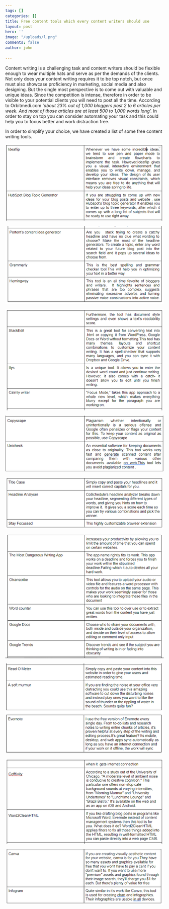 ```yaml
---
tags: []
categories: []
title: Free content tools which every content writers should use
layout: post
hero: ''
image: "/uploads/l.png"
comments: false
author: john

---
```

Content writing is a challenging task and content writers should be flexible enough to wear multiple hats and serve as per the demands of the clients. Not only does your content writing requires it to be top notch, but once must also showcase proficiency in marketing, social media and also designing. But the single most perspective is to come out with valuable and unique ideas. Since the competition is intense, therefore in order to be visible to your potential clients you will need to post all the time. According to Orbitmedi.com ‘_about 23% out of 1,000 bloggers post 2 to 6 articles per week. And most of those articles are at least 500 to 1,000 words long’._ In order to stay on top you can consider automating your task and this could help you to focus better and work distraction free.

In order to simplify your choice, we have created a list of some free content writing tools.

![](/uploads/ideaflip-1.PNG)

![](/uploads/ideaflip2.PNG)

![](/uploads/idealip4.PNG)

![](/uploads/ideaflip5.PNG)

![](/uploads/idealip6.PNG)

![](/uploads/ideaflip-7.PNG)

![](/uploads/idea-flip-8.PNG)

![](/uploads/ideaflip-9.PNG)

![](/uploads/ideaflip-10.PNG)